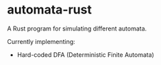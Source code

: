 # automata-rust
A Rust program for simulating different automata.

Currently implementing:
+ Hard-coded DFA (Deterministic Finite Automata)